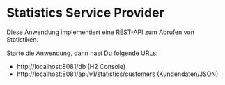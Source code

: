 # Statistics Service Provider

Diese Anwendung implementiert eine REST-API zum Abrufen von Statistiken.

Starte die Anwendung, dann hast Du folgende URLs:
- http://localhost:8081/db (H2 Console)
- http://localhost:8081/api/v1/statistics/customers (Kundendaten/JSON)